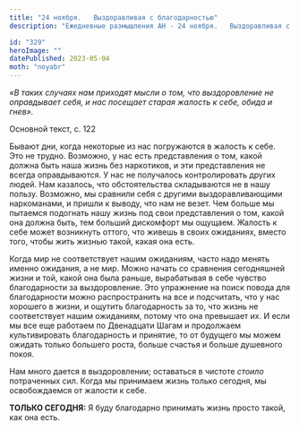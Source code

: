 ```yaml
---
title: "24 ноября.   Выздоравливая с благодарностью"
description: "Ежедневные размышления АН - 24 ноября.   Выздоравливая с благодарностью"

id: "329"
heroImage: ""
datePublished: 2023-05-04
moth: "noyabr"
---
```


_«В таких случаях нам приходят мысли о том, что выздоровление не оправдывает
себя, и нас посещает старая жалость к себе, обида и гнев»._

Основной текст, с. 122

Бывают дни, когда некоторые из нас погружаются в жалость к себе. Это не
трудно. Возможно, у нас есть представления о том, какой должна быть наша жизнь
без наркотиков, и эти представления не всегда оправдываются. У нас не
получалось контролировать других людей. Нам казалось, что обстоятельства
складываются не в нашу пользу. Возможно, мы сравнили себя с другими
выздоравливающими наркоманами, и пришли к выводу, что нам не везет. Чем больше
мы пытаемся подогнать нашу жизнь под свои представления о том, какой она
должна быть, тем больший дискомфорт мы ощущаем. Жалость к себе может
возникнуть оттого, что живешь в своих ожиданиях, вместо того, чтобы жить
жизнью такой, какая она есть.

Когда мир не соответствует нашим ожиданиям, часто надо менять именно ожидания,
а не мир. Можно начать со сравнения сегодняшней жизни и той, какой она была
раньше, вырабатывая в себе чувство благодарности за выздоровление. Это
упражнение на поиск повода для благодарности можно распространить на все и
подсчитать, что у нас хорошего в жизни, и ощутить благодарность за то, что
жизнь не соответствует нашим ожиданиям, потому что она превышает их. И если мы
все еще работаем по Двенадцати Шагам и продолжаем культивировать благодарность
и принятие, то от будущего мы можем ожидать только большего роста, больше
счастья и больше душевного покоя.

Нам много дается в выздоровлении; оставаться в чистоте _стоило_ потраченных
сил. Когда мы принимаем жизнь только сегодня, мы освобождаемся от жалости к
себе.

**ТОЛЬКО СЕГОДНЯ:** Я буду благодарно принимать жизнь просто такой, как она
есть.
